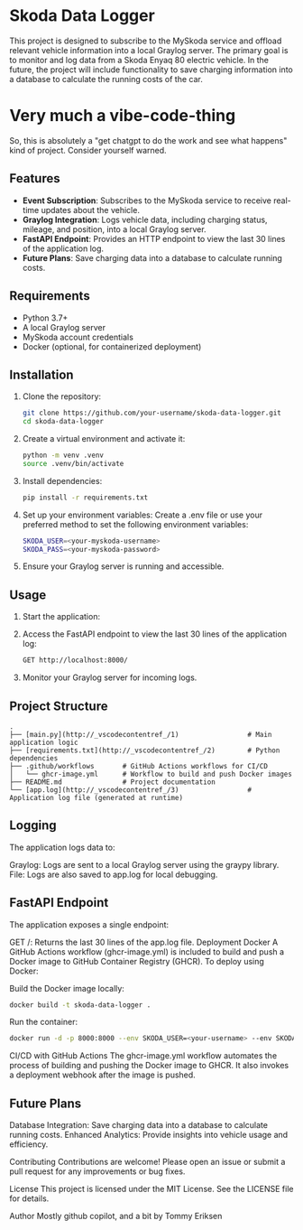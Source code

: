 # Skoda Data Logger

This project is designed to subscribe to the MySkoda service and offload relevant vehicle information into a local Graylog server. The primary goal is to monitor and log data from a Skoda Enyaq 80 electric vehicle. In the future, the project will include functionality to save charging information into a database to calculate the running costs of the car.

# Very much a vibe-code-thing

So, this is absolutely a "get chatgpt to do the work and see what happens" kind of project. Consider yourself warned.

## Features

- **Event Subscription**: Subscribes to the MySkoda service to receive real-time updates about the vehicle.
- **Graylog Integration**: Logs vehicle data, including charging status, mileage, and position, into a local Graylog server.
- **FastAPI Endpoint**: Provides an HTTP endpoint to view the last 30 lines of the application log.
- **Future Plans**: Save charging data into a database to calculate running costs.

## Requirements

- Python 3.7+
- A local Graylog server
- MySkoda account credentials
- Docker (optional, for containerized deployment)

## Installation

1. Clone the repository:
   ```bash
   git clone https://github.com/your-username/skoda-data-logger.git
   cd skoda-data-logger

2. Create a virtual environment and activate it:
   ```bash
   python -m venv .venv
   source .venv/bin/activate

4. Install dependencies:
   ```bash
   pip install -r requirements.txt

5. Set up your environment variables: Create a .env file or use your preferred method to set the following environment variables:
   ```bash
   SKODA_USER=<your-myskoda-username>
   SKODA_PASS=<your-myskoda-password>

6. Ensure your Graylog server is running and accessible.

## Usage
1. Start the application:

2. Access the FastAPI endpoint to view the last 30 lines of the application log:
   ```bash
   GET http://localhost:8000/

3. Monitor your Graylog server for incoming logs.

## Project Structure
```
.
├── [main.py](http://_vscodecontentref_/1)                 # Main application logic
├── [requirements.txt](http://_vscodecontentref_/2)        # Python dependencies
├── .github/workflows       # GitHub Actions workflows for CI/CD
│   └── ghcr-image.yml      # Workflow to build and push Docker images
├── README.md               # Project documentation
└── [app.log](http://_vscodecontentref_/3)                 # Application log file (generated at runtime)
```
## Logging
The application logs data to:

Graylog: Logs are sent to a local Graylog server using the graypy library.
File: Logs are also saved to app.log for local debugging.

## FastAPI Endpoint
The application exposes a single endpoint:

GET /: Returns the last 30 lines of the app.log file.
Deployment
Docker
A GitHub Actions workflow (ghcr-image.yml) is included to build and push a Docker image to GitHub Container Registry (GHCR). To deploy using Docker:

Build the Docker image locally:
   ```bash
   docker build -t skoda-data-logger .
   ```
Run the container:
   ```bash
   docker run -d -p 8000:8000 --env SKODA_USER=<your-username> --env SKODA_PASS=<your-password> skoda-data-logger
   ```
CI/CD with GitHub Actions
The ghcr-image.yml workflow automates the process of building and pushing the Docker image to GHCR. It also invokes a deployment webhook after the image is pushed.

## Future Plans
Database Integration: Save charging data into a database to calculate running costs.
Enhanced Analytics: Provide insights into vehicle usage and efficiency.

Contributing
Contributions are welcome! Please open an issue or submit a pull request for any improvements or bug fixes.

License
This project is licensed under the MIT License. See the LICENSE file for details.

Author
Mostly github copilot, and a bit by Tommy Eriksen

